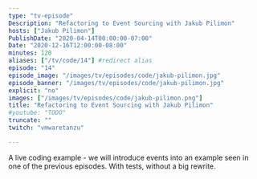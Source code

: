 ```yaml
---
type: "tv-episode"
Description: "Refactoring to Event Sourcing with Jakub Pilimon"
hosts: ["Jakub Pilimon"]
PublishDate: "2020-04-14T00:00:00-07:00"
Date: "2020-12-16T12:00:00-08:00"
minutes: 120
aliases: ["/tv/code/14"] #redirect alias
episode: "14"
episode_image: "/images/tv/episodes/code/jakub-pilimon.jpg"
episode_banner: "/images/tv/episodes/code/jakub-pilimon.jpg"
explicit: "no"
images: ["/images/tv/episodes/code/jakub-pilimon.png"]
title: "Refactoring to Event Sourcing with Jakub Pilimon"
#youtube: "TODO"
truncate: ""
twitch: "vmwaretanzu"

---
```


A live coding example - we will introduce events into an example seen in one of the previous episodes. With tests, without a big rewrite.